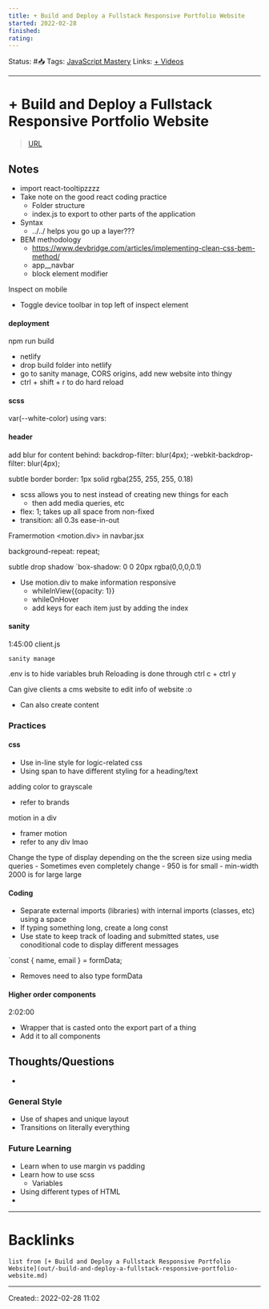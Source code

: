 ```yaml
---
title: + Build and Deploy a Fullstack Responsive Portfolio Website
started: 2022-02-28 
finished:
rating:
---
```

Status: #📥
Tags: [JavaScript Mastery](None)
Links: [+ Videos](out/-videos.md)
___
# + Build and Deploy a Fullstack Responsive Portfolio Website
> [URL](https://www.youtube.com/watch?v=3HNyXCPDQ7Q&list=PLntFhxSBHZuqXRHjvQ-cKCyzU9UcDEvNV&index=13&ab_channel=JavaScriptMastery)

## Notes
- import react-tooltipzzzz
- Take note on the good react coding practice
	- Folder structure
	- index.js to export to other parts of the application
- Syntax
	- ../../ helps you go up a layer???
- BEM methodology
	- https://www.devbridge.com/articles/implementing-clean-css-bem-method/
	- app__navbar
	- block element modifier

Inspect on mobile
- Toggle device toolbar in top left of inspect element
#### deployment
npm run build
- netlify
- drop build folder into netlify
- go to sanity manage, CORS origins, add new website into thingy
- ctrl + shift + r to do hard reload
#### scss
var(--white-color)
using vars:
#### header
add blur for content behind:
backdrop-filter: blur(4px);
-webkit-backdrop-filter: blur(4px);

subtle border
border: 1px solid rgba(255, 255, 255, 0.18)
- scss allows you to nest instead of creating new things for each
	- then add media queries, etc
- flex: 1; takes up all space from non-fixed
- transition: all 0.3s ease-in-out

Framermotion
<motion.div> in navbar.jsx

background-repeat: repeat;

subtle drop shadow
`box-shadow: 0 0 20px rgba(0,0,0,0.1)

- Use motion.div to make information responsive
	- whileInView{{opacity: 1}}
	- whileOnHover
	- add keys for each item just by adding the index

#### sanity
1:45:00
client.js

`sanity manage`

.env is to hide variables bruh
Reloading is done through ctrl c + ctrl y

Can give clients a cms website to edit info of website :o
- Can also create content

### Practices
#### css
- Use in-line style for logic-related css
- Using span to have different styling for a heading/text

adding color to grayscale
- refer to brands

motion in a div
- framer motion
- refer to any div lmao

Change the type of display depending on the the screen size using media queries
	- Sometimes even completely change
	- 950 is for small
	- min-width 2000 is for large large
#### Coding
- Separate external imports (libraries) with internal imports (classes, etc) using a space
- If typing something long, create a long const
- Use state to keep track of loading and submitted states, use conoditional code to display different messages

`const { name, email } = formData;
- Removes need to also type formData


#### Higher order components
2:02:00
- Wrapper that is casted onto the export part of a thing
- Add it to all components

## Thoughts/Questions
- 
### General Style
- Use of shapes and unique layout
- Transitions on literally everything
### Future Learning
- Learn when to use margin vs padding
- Learn how to use scss
	- Variables
- Using different types of HTML
- 
___
# Backlinks
```dataview
list from [+ Build and Deploy a Fullstack Responsive Portfolio Website](out/-build-and-deploy-a-fullstack-responsive-portfolio-website.md)
```
___
Created:: 2022-02-28 11:02


